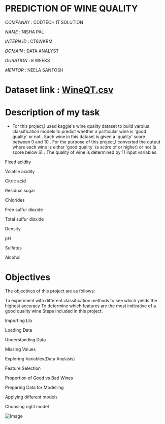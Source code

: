 # PREDICTION OF WINE QUALITY

*COMPANAY* : CODTECH IT SOLUTION 

*NAME* : NISHA PAL

*INTERN ID* : CT6WKRM

*DOMAIN* : DATA ANALYST 

*DURATION* : 8 WEEKS

*MENTOR* : NEELA SANTOSH

# Dataset link : [WineQT.csv](https://github.com/user-attachments/files/19269536/WineQT.csv)

# Description of my task

* For this project,I used kaggle's wine quality dataset to build varoius classification models to predict whether a particular wine is 'good quality' or not . Each wine in this  dataset is given a 'quality' score between 0 and 10 . For the purpose of this project,I converted the output where each wine is either 'good quality' (a score of  or higher) or not (a score below 6) . The quality of wine is determined by 11 input variables.

Fixed acidity

Volatile acidity

Citric acid

Residual sugar

Chlorides

Free sulfur dioxide

Total sulfur dioxide

Density

pH

Sulfates

Alcohol

# Objectives

The objectives of this project are as follows:

To experiment with different classification methods to see which yields the highest accuracy
To determine which features are the most indicative of a good quality wine
Steps included in this project:

Importing Lib

Loading Data

Understanding Data

Missing Values

Exploring Variables(Data Anylasis)

Feature Selection

Proportion of Good vs Bad Wines

Preparing Data for Modelling

Applying different models

Choosing right model


![Image](https://github.com/user-attachments/assets/084b7176-41e7-407e-a95a-e9df052b698f)


